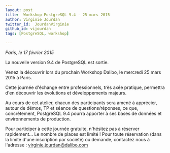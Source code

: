 ```yaml
---
layout: post
title:  Workshop PostgreSQL 9.4 - 25 mars 2015
author: Virginie Jourdan
twitter_id:  JourdanVirginie   
github_id: vijourdan
tags: [PostgreSQL, workshop]

---
```

*Paris, le 17 février 2015*

La nouvelle version 9.4 de PostgreSQL est sortie.

Venez la découvrir lors du prochain Workshop Dalibo, le mercredi 25 mars 2015 à Paris.


<!--MORE-->


Cette journée d'échange entre professionnels, très axée pratique, permettra d'en découvrir les évolutions et développements majeurs. 

Au cours de cet atelier, chacun des participants sera amené à apprécier, autour de démos, TP et séance de questions/réponses, ce que, concrètement, PostgreSQL 9.4 pourra apporter à ses bases de données et environnements de production.

Pour participer à cette journée gratuite, n'hésitez pas à réserver rapidement… Le nombre de places est limité !
Pour toute réservation (dans la limite d'une inscription par société) ou demande, contactez nous à l'adresse : [virginie.jourdan@dalibo.com](virginie.jourdan@dalibo.com) 
